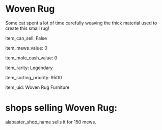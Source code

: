 # Woven Rug

Some cat spent a lot of time carefully weaving the thick material used to create this small rug!

item_can_sell: False

item_mews_value: 0

item_mole_cash_value: 0

item_rarity: Legendary

item_sorting_priority: 9500

item_uid: Woven Rug Furniture

# shops selling Woven Rug:

alabaster_shop_name sells it for 150 mews.